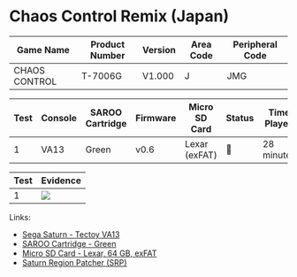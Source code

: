 # Chaos Control Remix (Japan)

| Game Name     | Product Number | Version | Area Code | Peripheral Code |
| ------------- | -------------- | ------- | --------- | --------------- |
| CHAOS CONTROL | T-7006G        | V1.000  | J         | JMG             |

| Test | Console | SAROO Cartridge | Firmware | Micro SD Card | Status | Time Played |
| ---- | ------- | --------------- | -------- | ------------- | ------ | ----------- |
| 1    | VA13    | Green           | v0.6     | Lexar (exFAT) | :100:  | 28 minutes  |

| Test | Evidence                                                                                         |
| ---- | ------------------------------------------------------------------------------------------------ |
| 1    | [![](https://img.youtube.com/vi/rrtiPCZO03s/0.jpg)](https://www.youtube.com/watch?v=rrtiPCZO03s) |

Links:

- [Sega Saturn - Tectoy VA13](../../../Info/Consoles/VA13/README.md)
- [SAROO Cartridge - Green](../../../Info/Cartridges/RetroGameParadiseStore/1.32F/README.md)
- [Micro SD Card - Lexar, 64 GB, exFAT](../../../../Info/SdCards/Lexar/64GB/exfat/README.md)
- [Saturn Region Patcher (SRP)](https://segaxtreme.net/resources/saturn-region-patcher.81/download)
